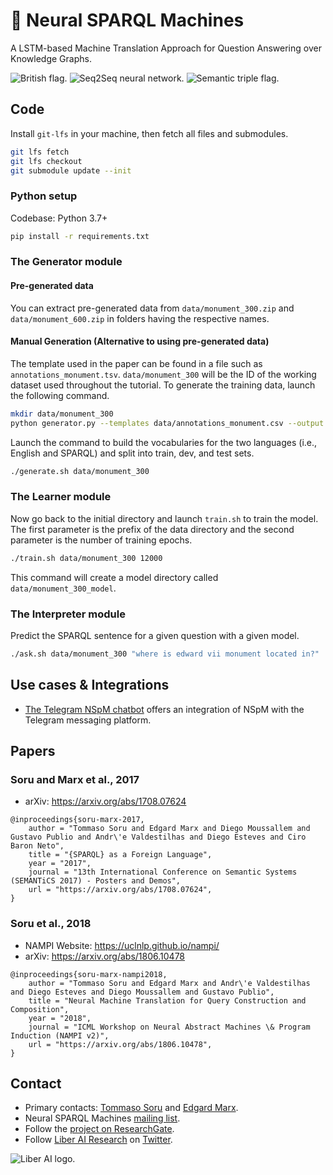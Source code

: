 # 🤖 Neural SPARQL Machines

A LSTM-based Machine Translation Approach for Question Answering over Knowledge Graphs.

![British flag.](http://www.liberai.org/img/flag-uk-160px.png "English")
![Seq2Seq neural network.](http://www.liberai.org/img/seq2seq-webexport-160px.png "seq2seq")
![Semantic triple flag.](http://www.liberai.org/img/flag-sparql-160px.png "SPARQL")


## Code

Install `git-lfs` in your machine, then fetch all files and submodules.

```bash
git lfs fetch
git lfs checkout
git submodule update --init
```

### Python setup

Codebase: Python 3.7+

```bash
pip install -r requirements.txt
```

### The Generator module

#### Pre-generated data

You can extract pre-generated data from `data/monument_300.zip` and `data/monument_600.zip` in folders having the respective names.

#### Manual Generation (Alternative to using pre-generated data)

The template used in the paper can be found in a file such as `annotations_monument.tsv`. `data/monument_300` will be the ID of the working dataset used throughout the tutorial. To generate the training data, launch the following command.

<!-- Made monument_300 directory in data directory due to absence of monument_300 folder in data directory  -->
```bash
mkdir data/monument_300
python generator.py --templates data/annotations_monument.csv --output data/monument_300
```

Launch the command to build the vocabularies for the two languages (i.e., English and SPARQL) and split into train, dev, and test sets.

```bash
./generate.sh data/monument_300
```

### The Learner module

<!-- Just a simple note to go back to the initial directory.-->
Now go back to the initial directory and launch `train.sh` to train the model. The first parameter is the prefix of the data directory and the second parameter is the number of training epochs.

```bash
./train.sh data/monument_300 12000
```

This command will create a model directory called `data/monument_300_model`.

### The Interpreter module

Predict the SPARQL sentence for a given question with a given model.

```bash
./ask.sh data/monument_300 "where is edward vii monument located in?"
```

## Use cases & Integrations

* [The Telegram NSpM chatbot](https://github.com/AKSW/NSpM/wiki/NSpM-Telegram-Bot) offers an integration of NSpM with the Telegram messaging platform.

## Papers

### Soru and Marx et al., 2017

* arXiv: https://arxiv.org/abs/1708.07624

```
@inproceedings{soru-marx-2017,
    author = "Tommaso Soru and Edgard Marx and Diego Moussallem and Gustavo Publio and Andr\'e Valdestilhas and Diego Esteves and Ciro Baron Neto",
    title = "{SPARQL} as a Foreign Language",
    year = "2017",
    journal = "13th International Conference on Semantic Systems (SEMANTiCS 2017) - Posters and Demos",
    url = "https://arxiv.org/abs/1708.07624",
}
```

### Soru et al., 2018

* NAMPI Website: https://uclnlp.github.io/nampi/
* arXiv: https://arxiv.org/abs/1806.10478

```
@inproceedings{soru-marx-nampi2018,
    author = "Tommaso Soru and Edgard Marx and Andr\'e Valdestilhas and Diego Esteves and Diego Moussallem and Gustavo Publio",
    title = "Neural Machine Translation for Query Construction and Composition",
    year = "2018",
    journal = "ICML Workshop on Neural Abstract Machines \& Program Induction (NAMPI v2)",
    url = "https://arxiv.org/abs/1806.10478",
}
```

## Contact

* Primary contacts: [Tommaso Soru](http://tommaso-soru.it) and [Edgard Marx](http://emarx.org).
* Neural SPARQL Machines [mailing list](https://groups.google.com/forum/#!forum/neural-sparql-machines).
* Follow the [project on ResearchGate](https://www.researchgate.net/project/Neural-SPARQL-Machines).
* Follow [Liber AI Research](http://liberai.org) on [Twitter](https://twitter.com/theLiberAI).

![Liber AI logo.](http://www.liberai.org/img/Liber-AI-logo-name-200.png "Liber AI")
